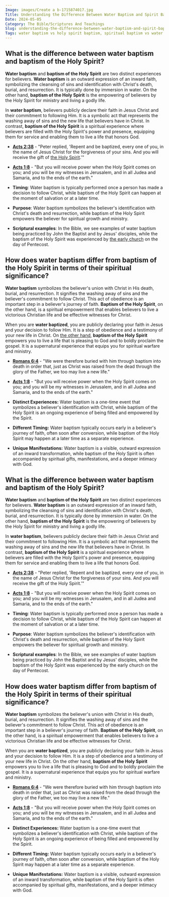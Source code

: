 ```yaml
---
Image: images/Create a b-1715874017.jpg
Title: Understanding the Difference Between Water Baptism and Spirit Baptism: A Comprehensive Guide for Christian Believers
Date: 2024-05-05
Category: The Bible/Scriptures And Teachings
Slug: understanding-the-difference-between-water-baptism-and-spirit-baptism-a-comprehensive-guide-for-christian-believers
Tags: water baptism vs holy spirit baptism, spiritual baptism vs water baptism, baptism of the holy spirit vs water, water baptism vs baptism of the holy spirit, difference between water baptism and baptism of the holy spirit, water baptism and spirit baptism, the bible, scriptures and teachings
---
```

## What is the difference between water baptism and baptism of the Holy Spirit?

**Water baptism** and **baptism of the Holy Spirit** are two distinct experiences for believers. **Water baptism** is an outward expression of an inward faith, symbolizing the cleansing of sins and identification with Christ's death, burial, and resurrection. It is typically done by immersion in water. On the other hand, **baptism of the Holy Spirit** is the empowering of believers by the Holy Spirit for ministry and living a godly life.

In **water baptism**, believers publicly declare their faith in Jesus Christ and their commitment to following Him. It is a symbolic act that represents the washing away of sins and the new life that believers have in Christ. In contrast, **baptism of the Holy Spirit** is a spiritual experience where believers are filled with the Holy Spirit's power and presence, equipping them for service and enabling them to live a life that honors God. 

* **[Acts 2:38](https://www.bibleref.com/Acts/2/Acts-2-38.html)** - "Peter replied, 'Repent and be baptized, every one of you, in the name of Jesus Christ for the forgiveness of your sins. And you will receive the gift of [the Holy Spirit](/ultimate-spiritual-warfare-prayers-for-protection-powerful-strategies-for-christian-defense).'"
* **[Acts 1:8](https://www.bibleref.com/Acts/1/Acts-1-8.html)** - "But you will receive power when the Holy Spirit comes on you; and you will be my witnesses in Jerusalem, and in all Judea and Samaria, and to the ends of the earth."

* **Timing**: Water baptism is typically performed once a person has made a decision to follow Christ, while baptism of the Holy Spirit can happen at the moment of salvation or at a later time.
* **Purpose**: Water baptism symbolizes the believer's identification with Christ's death and resurrection, while baptism of the Holy Spirit empowers the believer for spiritual growth and ministry.
* **Scriptural examples**: In the Bible, we see examples of water baptism being practiced by John the Baptist and by Jesus' disciples, while the baptism of the Holy Spirit was experienced by [the early church](/the-origin-of-the-holy-spirit-in-scripture-a-comprehensive-guide) on the day of Pentecost.


## How does water baptism differ from baptism of the Holy Spirit in terms of their spiritual significance?

**Water baptism** symbolizes the believer's union with Christ in His death, burial, and resurrection. It signifies the washing away of sins and the believer's commitment to follow Christ. This act of obedience is an important step in a believer's journey of faith. **Baptism of the Holy Spirit**, on the other hand, is a spiritual empowerment that enables believers to live a victorious Christian life and be effective witnesses for Christ.

When you are **water baptized**, you are publicly declaring your faith in Jesus and your decision to follow Him. It is a step of obedience and a testimony of your new life in Christ. On [the other hand](/baptist-vs-non-denominational-exploring-the-key-differences), **baptism of the Holy Spirit** empowers you to live a life that is pleasing to God and to boldly proclaim the gospel. It is a supernatural experience that equips you for spiritual warfare and ministry.

* **[Romans 6:4](https://www.bibleref.com/Romans/6/Romans-6-4.html)** - "We were therefore buried with him through baptism into death in order that, just as Christ was raised from the dead through the glory of the Father, we too may live a new life."
* **[Acts 1:8](https://www.bibleref.com/Acts/1/Acts-1-8.html)** - "But you will receive power when the Holy Spirit comes on you; and you will be my witnesses in Jerusalem, and in all Judea and Samaria, and to the ends of the earth."

* **Distinct Experiences:** Water baptism is a one-time event that symbolizes a believer's identification with Christ, while baptism of the Holy Spirit is an ongoing experience of being filled and empowered by the Spirit.
* **Different Timing:** Water baptism typically occurs early in a believer's journey of faith, often soon after conversion, while baptism of the Holy Spirit may happen at a later time as a separate experience.
* **Unique Manifestations:** Water baptism is a visible, outward expression of an inward transformation, while baptism of the Holy Spirit is often accompanied by spiritual gifts, manifestations, and a deeper intimacy with God.
## What is the difference between water baptism and baptism of the Holy Spirit?

**Water baptism** and **baptism of the Holy Spirit** are two distinct experiences for believers. **Water baptism** is an outward expression of an inward faith, symbolizing the cleansing of sins and identification with Christ's death, burial, and resurrection. It is typically done by immersion in water. On the other hand, **baptism of the Holy Spirit** is the empowering of believers by the Holy Spirit for ministry and living a godly life.

In **water baptism**, believers publicly declare their faith in Jesus Christ and their commitment to following Him. It is a symbolic act that represents the washing away of sins and the new life that believers have in Christ. In contrast, **baptism of the Holy Spirit** is a spiritual experience where believers are filled with the Holy Spirit's power and presence, equipping them for service and enabling them to live a life that honors God. 

* **[Acts 2:38](https://www.bibleref.com/Acts/2/Acts-2-38.html)** - "Peter replied, 'Repent and be baptized, every one of you, in the name of Jesus Christ for the forgiveness of your sins. And you will receive the gift of the Holy Spirit.'"
* **[Acts 1:8](https://www.bibleref.com/Acts/1/Acts-1-8.html)** - "But you will receive power when the Holy Spirit comes on you; and you will be my witnesses in Jerusalem, and in all Judea and Samaria, and to the ends of the earth."

* **Timing**: Water baptism is typically performed once a person has made a decision to follow Christ, while baptism of the Holy Spirit can happen at the moment of salvation or at a later time.
* **Purpose**: Water baptism symbolizes the believer's identification with Christ's death and resurrection, while baptism of the Holy Spirit empowers the believer for spiritual growth and ministry.
* **Scriptural examples**: In the Bible, we see examples of water baptism being practiced by John the Baptist and by Jesus' disciples, while the baptism of the Holy Spirit was experienced by the early church on the day of Pentecost.


## How does water baptism differ from baptism of the Holy Spirit in terms of their spiritual significance?

**Water baptism** symbolizes the believer's union with Christ in His death, burial, and resurrection. It signifies the washing away of sins and the believer's commitment to follow Christ. This act of obedience is an important step in a believer's journey of faith. **Baptism of the Holy Spirit**, on the other hand, is a spiritual empowerment that enables believers to live a victorious Christian life and be effective witnesses for Christ.

When you are **water baptized**, you are publicly declaring your faith in Jesus and your decision to follow Him. It is a step of obedience and a testimony of your new life in Christ. On the other hand, **baptism of the Holy Spirit** empowers you to live a life that is pleasing to God and to boldly proclaim the gospel. It is a supernatural experience that equips you for spiritual warfare and ministry.

* **[Romans 6:4](https://www.bibleref.com/Romans/6/Romans-6-4.html)** - "We were therefore buried with him through baptism into death in order that, just as Christ was raised from the dead through the glory of the Father, we too may live a new life."
* **[Acts 1:8](https://www.bibleref.com/Acts/1/Acts-1-8.html)** - "But you will receive power when the Holy Spirit comes on you; and you will be my witnesses in Jerusalem, and in all Judea and Samaria, and to the ends of the earth."

* **Distinct Experiences:** Water baptism is a one-time event that symbolizes a believer's identification with Christ, while baptism of the Holy Spirit is an ongoing experience of being filled and empowered by the Spirit.
* **Different Timing:** Water baptism typically occurs early in a believer's journey of faith, often soon after conversion, while baptism of the Holy Spirit may happen at a later time as a separate experience.
* **Unique Manifestations:** Water baptism is a visible, outward expression of an inward transformation, while baptism of the Holy Spirit is often accompanied by spiritual gifts, manifestations, and a deeper intimacy with God.

